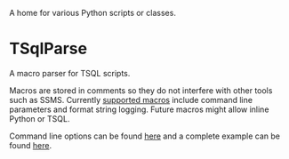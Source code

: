 A home for various Python scripts or classes.

# TSqlParse #

A macro parser for TSQL scripts.

Macros are stored in comments so they do not interfere with other tools such as SSMS. Currently [supported macros](TSqlParseSupportedMacros.md) include command line parameters and format string logging. Future macros might allow inline Python or TSQL.

Command line options can be found [here](TSqlParseOptions.md) and a complete example can be found [here](TSqlParseExample.md).